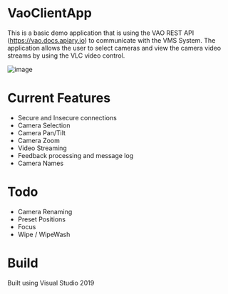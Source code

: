 # VaoClientApp
This is a basic demo application that is using the VAO REST API (https://vao.docs.apiary.io) to communicate with the VMS System. 
The application allows the user to select cameras and view the camera video streams by using the VLC video control.

![image](https://user-images.githubusercontent.com/14876765/186030122-35416658-3c92-4057-8f99-578b019ba4e9.png)

# Current Features
- Secure and Insecure connections
- Camera Selection
- Camera Pan/Tilt
- Camera Zoom
- Video Streaming
- Feedback processing and message log
- Camera Names

# Todo
- Camera Renaming
- Preset Positions
- Focus
- Wipe / WipeWash

# Build
Built using Visual Studio 2019
